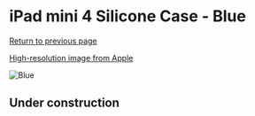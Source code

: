 # iPad mini 4 Silicone Case - Blue

[Return to previous page](/ipad_mini4)

[High-resolution image from Apple](https://store.storeimages.cdn-apple.com/8756/as-images.apple.com/is/MLD32?wid=4500&hei=4500&fmt=png)

<div style="width: 512px"><img src="/almost_uncompressed/MLD32.webp" alt="Blue"></div>

## Under construction
